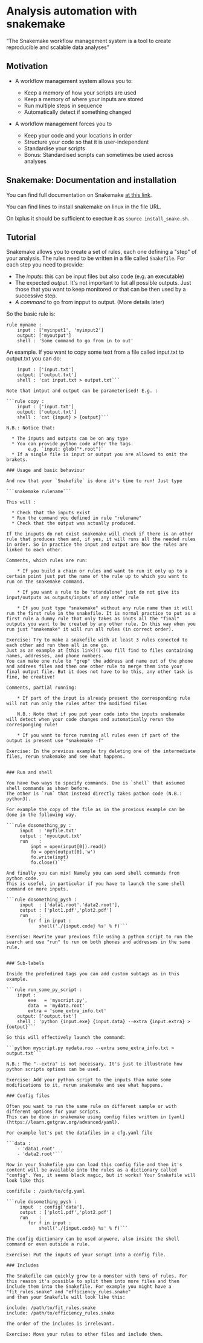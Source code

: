 # Analysis automation with snakemake

“The Snakemake workflow management system is a tool to create reproducible and scalable data analyses”

## Motivation

- A workflow management system allows you to:

  * Keep a memory of how your scripts are used
  * Keep a memory of where your inputs are stored
  * Run multiple steps in sequence
  * Automatically detect if something changed

- A workflow management forces you to

  * Keep your code and your locations in order
  * Structure your code so that it is user-independent
  * Standardise your scripts
  * Bonus: Standardised scripts can sometimes be used across analyses

## Snakemake: Documentation and installation

You can find full documentation on Snakemake [at this link](http://snakemake.readthedocs.io/en/stable/index.html).

You can find lines to install snakemake on linux in the file URL.

On lxplus it should be sufficient to exectue it as `source install_snake.sh`.

## Tutorial

Snakemake allows you to create a set of rules, each one defining a "step" of your analysis.
The rules need to be written in a file called `Snakefile`.
For each step you need to provide:

  * The _inputs_: this can be input files but also code (e.g. an executable)
  * The expected _output_. It's not important to list all possible outputs. Just those that you want to keep monitored or that can be then used by a successive step.
  * _A command_ to go from inpput to output. (More details later)

So the basic rule is:

```
rule myname :
    input : ['myinput1', 'myinput2']
    output: ['myoutput']
    shell : 'Some command to go from in to out'
```

An example. If you want to copy some text from a file called input.txt to output.txt you can do:

```rule copy :
    input : ['input.txt']
    output: ['output.txt']
    shell : 'cat input.txt > output.txt```

Note that intput and output can be parameterised! E.g. :

```rule copy :
    input : ['input.txt']
    output: ['output.txt']
    shell : 'cat {input} > {output}```

N.B.: Notice that:

  * The inputs and outputs can be on any type
  * You can provide python code after the tags.
        e.g. `input: glob("*.root")`
  * If a single file is input or output you are allowed to omit the brakets.

### Usage and basic behaviour 

And now that your `Snakefile` is done it's time to run! Just type

```snakemake rulename```

This will :

  * Check that the inputs exist
  * Run the command you defined in rule "rulename"
  * Check that the output was actually produced.

If the inuputs do not exist snakemake will check if there is an other rule that produces them and, if yes, it will runs all the needed rules in order. So in practice the input and output are how the rules are linked to each other.

Comments, which rules are run: 
    
    * If you build a chain or rules and want to run it only up to a certain point just put the name of the rule up to which you want to run on the snakemake command.

    * If you want a rule to be "standalone" just do not give its input/outputs as outputs/inputs of any other rule

    * If you just type "snakemake" without any rule name than it will run the first rule in the snakefile. It is normal practice to put as a first rule a dummy rule that only takes as inuts all the "final" outputs you want to be created by any other rule. In this way when you run just "snakemake" it will run all rules (in correct order). 

Exercise: Try to make a snakefile with at least 3 rules conected to each other and run them all in one go.
Just as an example at [this link]() wou fill find to files containing names, addresses, and phone numbers.
You can make one rule to "grep" the address and name out of the phone and addrees files and then one other rule to merge them into your final output file. But it does not have to be this, any other task is fine, be creative!

Comments, partial running:

    * If part of the input is already present the corresponding rule will not run only the rules after the modified files

    N.B.: Note that if you put your code into the inputs snakemake will detect when your code changes and automatically rerun the corresponging rule!

    * If you want to force running all rules even if part of the output is present use "snakemake -f"

Exercise: In the previous example try deleting one of the intermediate files, rerun snakemake and see what happens.


### Run and shell

You have two ways to specify commands. One is `shell` that assumed shell commands as shown before.
The other is `run` that instead directly takes pathon code (N.B.: python3).

For example the copy of the file as in the provious example can be done in the following way. 

```rule dosomething_py :
     input  : 'myfile.txt'
     output : 'myoutput.txt'
     run    :
         inpt = open(input[0]).read()
         fo = open(output[0],'w')
         fo.write(inpt)
         fo.close()```

And finally you can mix! Namely you can send shell commands from python code.
This is useful, in particular if you have to launch the same shell command on more inputs.

```rule dosomething_pysh :
     input  : ['data1.root'.'data2.root'],
     output : ['plot1.pdf','plot2.pdf']    
     run    :
        for f in input :
            shell('./{input.code} %s' % f)```

Exercise: Rewrite your previous file using a python script to run the search and use "run" to run on both phones and addresses in the same rule.


### Sub-labels

Inside the prefedined tags you can add custom subtags as in this example.

```rule run_some_py_script :
    input : 
        exe   = 'myscript.py',
        data  = 'mydata.root'
        extra = 'some_extra_info.txt'
    output: ['output.txt']
    shell : 'python {input.exe} {input.data} --extra {input.extra} > {output}```

So this will effectively launch the command:

```python myscript.py mydata.roo --extra some_extra_info.txt > output.txt```

N.B.: The "--extra" is not necessary. It's just to illustrate how python scripts options can be used.

Exercise: Add your python script to the inputs than make some modifications to it, rerun snakemake and see what happens.

### Config files

Often you want to run the same rule on different sample or with different options for your scripts.
This can be done in snakemake using config files written in [yaml](https://learn.getgrav.org/advanced/yaml).

For example let's put the datafiles in a cfg.yaml file

```data : 
    - 'data1.root'
    - 'data2.root'```

Now in your Snakefile you can load this config file and then it's content will be available into the rules as a dictionary called "config". Yes, it seems black magic, but it works! Your Snakefile will look like this

confifile : /path/to/cfg.yaml

```rule dosomething_pysh :
     input  : config['data'],
     output : ['plot1.pdf','plot2.pdf']    
     run    :
        for f in input :
            shell('./{input.code} %s' % f)```

The config dictionary can be used anywere, also inside the shell command or even outside a rule.

Exercise: Put the inputs of your scrupt into a config file.

### Includes

The Snakefile can quickly grow to a monster with tens of rules. For this reason it's possible to split them into more files and then include them into the Snakefile. For example you might have a "fit_rules.snake" and "efficiency_rules.snake"
and then your Snakefile will look like this:

include: /path/to/fit_rules.snake
include: /path/to/efficiency_rules.snake

The order of the includes is irrelevant.

Exercise: Move your rules to other files and include them.

